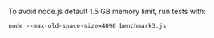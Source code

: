 To avoid node.js default 1.5 GB memory limit, run tests with:

```
node --max-old-space-size=4096 benchmark3.js
```
